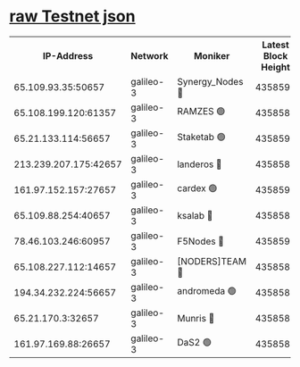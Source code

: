 [raw Testnet json](https://rpc-check.androt.stavr.tech/androt/rpcandrot_result.json)
=

<table><tr><th>IP-Address</th><th>Network</th><th>Moniker</th><th>Latest Block Height</th><th>Earliest Block Height</th><th>Catching Up</th><th>Tx Index</th><th>Voting Power</th><th>Scan Time</th></tr><tr><td>65.109.93.35:50657</td><td>galileo-3</td><td>Synergy_Nodes 🔴</td><td>4358590</td><td>0</td><td>False</td><td>on</td><td>960604</td><td>2023-12-24T09:29:56.821100971UTC</td></tr><tr><td>65.108.199.120:61357</td><td>galileo-3</td><td>RAMZES 🟢</td><td>4358588</td><td>1</td><td>False</td><td>on</td><td>0</td><td>2023-12-24T09:29:43.854060728UTC</td></tr><tr><td>65.21.133.114:56657</td><td>galileo-3</td><td>Staketab 🟢</td><td>4358590</td><td>90001</td><td>False</td><td>on</td><td>0</td><td>2023-12-24T09:29:57.942918994UTC</td></tr><tr><td>213.239.207.175:42657</td><td>galileo-3</td><td>landeros 🔴</td><td>4358586</td><td>2642001</td><td>False</td><td>on</td><td>73</td><td>2023-12-24T09:29:31.105281806UTC</td></tr><tr><td>161.97.152.157:27657</td><td>galileo-3</td><td>cardex 🟢</td><td>4358590</td><td>2945323</td><td>False</td><td>on</td><td>0</td><td>2023-12-24T09:29:57.226451252UTC</td></tr><tr><td>65.109.88.254:40657</td><td>galileo-3</td><td>ksalab 🔴</td><td>4358587</td><td>3000356</td><td>False</td><td>on</td><td>31614</td><td>2023-12-24T09:29:39.282174453UTC</td></tr><tr><td>78.46.103.246:60957</td><td>galileo-3</td><td>F5Nodes 🔴</td><td>4358590</td><td>3057001</td><td>False</td><td>off</td><td>24</td><td>2023-12-24T09:29:57.533301121UTC</td></tr><tr><td>65.108.227.112:14657</td><td>galileo-3</td><td>[NODERS]TEAM 🔴</td><td>4358586</td><td>3176323</td><td>False</td><td>on</td><td>959621</td><td>2023-12-24T09:29:31.489481199UTC</td></tr><tr><td>194.34.232.224:56657</td><td>galileo-3</td><td>andromeda 🟢</td><td>4358587</td><td>4258587</td><td>False</td><td>off</td><td>0</td><td>2023-12-24T09:29:38.300657565UTC</td></tr><tr><td>65.21.170.3:32657</td><td>galileo-3</td><td>Munris 🔴</td><td>4358588</td><td>4258588</td><td>False</td><td>off</td><td>416</td><td>2023-12-24T09:29:48.337964249UTC</td></tr><tr><td>161.97.169.88:26657</td><td>galileo-3</td><td>DaS2 🟢</td><td>4358587</td><td>4326001</td><td>False</td><td>on</td><td>0</td><td>2023-12-24T09:29:38.813174110UTC</td></tr></table>
